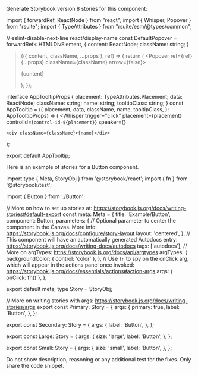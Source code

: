 Generate Storybook version 8 stories for this component:

import { forwardRef, ReactNode } from "react";
import { Whisper, Popover } from "rsuite";
import { TypeAttributes } from "rsuite/esm/@types/common";

// eslint-disable-next-line react/display-name
const DefaultPopover = forwardRef<
  HTMLDivElement,
  {
    content: ReactNode;
    className: string;
  }
>(({ content, className, ...props }, ref) => {
  return (
    <Popover ref={ref} {...props} className={className} arrow={false}>
      <p>{content}</p>
    </Popover>
  );
});

interface AppTooltipProps {
  placement: TypeAttributes.Placement;
  data: ReactNode;
  className: string;
  name: string;
  tooltipClass: string;
}
const AppTooltip = ({
  placement,
  data,
  className,
  name,
  tooltipClass,
}: AppTooltipProps) => (
  <Whisper
    trigger="click"
    placement={placement}
    controlId={`control-id-${placement}`}
    speaker={<DefaultPopover content={data} className={tooltipClass} />}
  >
    <div className={className}>{name}</div>
  </Whisper>
);

export default AppTooltip;


Here is an example of stories for a Button component.

import type { Meta, StoryObj } from '@storybook/react';
import { fn } from '@storybook/test';

import { Button } from './Button';

// More on how to set up stories at: https://storybook.js.org/docs/writing-stories#default-export
const meta: Meta<typeof Button> = {
  title: 'Example/Button',
  component: Button,
  parameters: {
    // Optional parameter to center the component in the Canvas. More info: https://storybook.js.org/docs/configure/story-layout
    layout: 'centered',
  },
  // This component will have an automatically generated Autodocs entry: https://storybook.js.org/docs/writing-docs/autodocs
  tags: ['autodocs'],
  // More on argTypes: https://storybook.js.org/docs/api/argtypes
  argTypes: {
    backgroundColor: { control: 'color' },
  },
  // Use `fn` to spy on the onClick arg, which will appear in the actions panel once invoked: https://storybook.js.org/docs/essentials/actions#action-args
  args: { onClick: fn() },
};

export default meta;
type Story = StoryObj<typeof Button>;

// More on writing stories with args: https://storybook.js.org/docs/writing-stories/args
export const Primary: Story = {
  args: {
    primary: true,
    label: 'Button',
  },
};

export const Secondary: Story = {
  args: {
    label: 'Button',
  },
};

export const Large: Story = {
  args: {
    size: 'large',
    label: 'Button',
  },
};

export const Small: Story = {
  args: {
    size: 'small',
    label: 'Button',
  },
};


Do not show description, reasoning or any additional test for the fixes.  Only share the code snippet.